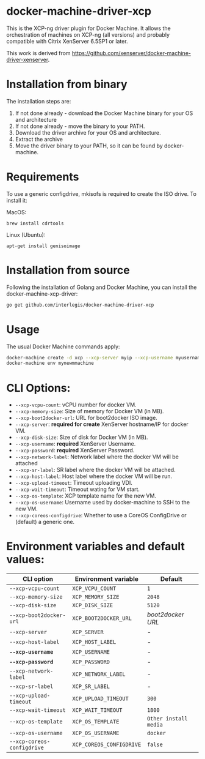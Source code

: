 # docker-machine-driver-xcp
This is the XCP-ng driver plugin for Docker Machine. It allows the
orchestration of machines on XCP-ng (all versions) and probably compatible with Citrix XenServer 6.5SP1 or later.

This work is derived from https://github.com/xenserver/docker-machine-driver-xenserver.

# Installation from binary

The installation steps are:

1. If not done already - download the Docker Machine binary for your OS and architecture
2. If not done already - move the binary to your PATH.
3. Download the driver archive for your OS and architecture.
4. Extract the archive
5. Move the driver binary to your PATH, so it can be found by docker-machine.

# Requirements

To use a generic configdrive, mkisofs is required to create the ISO drive. To install it:

MacOS:
```
brew install cdrtools
```

Linux (Ubuntu):
```
apt-get install genisoimage
```

# Installation from source
Following the installation of Golang and Docker Machine, you can install the
docker-machine-xcp-driver:
```bash
go get github.com/interlegis/docker-machine-driver-xcp
```

# Usage
The usual Docker Machine commands apply:
```bash
docker-machine create -d xcp --xcp-server myip --xcp-username myusername --xcp-password mypassword mynewmmachine
docker-machine env mynewmmachine
```


# CLI Options:

 - `--xcp-vcpu-count`: vCPU number for docker VM.
 - `--xcp-memory-size`: Size of memory for Docker VM (in MB).
 - `--xcp-boot2docker-url`: URL for boot2docker ISO image.
 - `--xcp-server`: **required for create** XenServer hostname/IP for docker VM.
 - `--xcp-disk-size`: Size of disk for Docker VM (in MB).
 - `--xcp-username`: **required** XenServer Username.
 - `--xcp-password`: **required** XenServer Password.
 - `--xcp-network-label`: Network label where the docker VM will be attached
 - `--xcp-sr-label`: SR label where the docker VM will be attached.
 - `--xcp-host-label`: Host label where the docker VM will be run.
 - `--xcp-upload-timeout`: Timeout uploading VDI.
 - `--xcp-wait-timeout`: Timeout wating for VM start.
 - `--xcp-os-template`: XCP template name for the new VM.
 - `--xcp-os-username`: Username used by docker-machine to SSH to the new VM.
 - `--xcp-coreos-configdrive`: Whether to use a CoreOS ConfigDrive or (default) a generic one. 

# Environment variables and default values:

| CLI option                  | Environment variable     | Default                      |
|-----------------------------|--------------------------|------------------------------|
| `--xcp-vcpu-count`          | `XCP_VCPU_COUNT`         | `1`                          |
| `--xcp-memory-size`         | `XCP_MEMORY_SIZE`        | `2048`                       |
| `--xcp-disk-size`           | `XCP_DISK_SIZE`          | `5120`                       |
| `--xcp-boot2docker-url`     | `XCP_BOOT2DOCKER_URL`    | *boot2docker URL*            |
| `--xcp-server`              | `XCP_SERVER`             | -                            |
| `--xcp-host-label`          | `XCP_HOST_LABEL`         | -                            |
| **`--xcp-username`**        | `XCP_USERNAME`           | -                            |
| **`--xcp-password`**        | `XCP_PASSWORD`           | -                            |
| `--xcp-network-label`       | `XCP_NETWORK_LABEL`      | -                            |
| `--xcp-sr-label`            | `XCP_SR_LABEL`           | -                            |
| `--xcp-upload-timeout`      | `XCP_UPLOAD_TIMEOUT`     | `300`                        |
| `--xcp-wait-timeout`        | `XCP_WAIT_TIMEOUT`       | `1800`                       |
| `--xcp-os-template`         | `XCP_OS_TEMPLATE`        | `Other install media`        |
| `--xcp-os-username`         | `XCP_OS_USERNAME`        | `docker`                     |
| `--xcp-coreos-configdrive`  | `XCP_COREOS_CONFIGDRIVE` | `false`                      |

